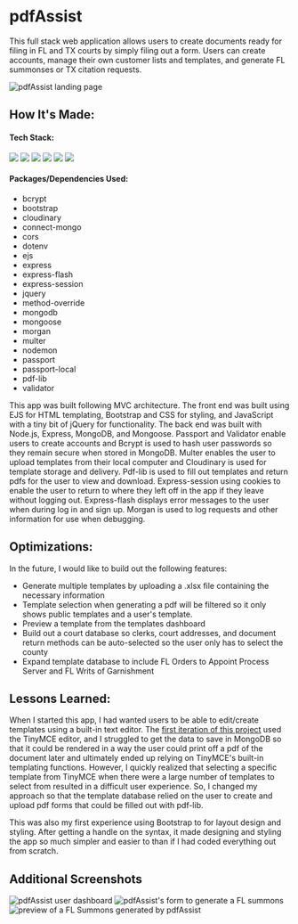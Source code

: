 
# pdfAssist
This full stack web application allows users to create documents ready for filing in FL and TX courts by simply filing out a form. Users can create accounts, manage their own customer lists and templates, and generate FL summonses or TX citation requests.

![pdfAssist landing page](/public/img/landingCrop.png)

## How It's Made:
#### Tech Stack:
<p>
  <img src="https://img.shields.io/static/v1?label=|&message=HTML5&labelColor=42494F&color=213a59&style=for-the-badge&logo=HTML5&logo-color=white"/>
  <img src="https://img.shields.io/static/v1?label=|&message=CSS3&labelColor=42494F&color=213a59&style=for-the-badge&logo=CSS3&logoColor=2862e9&logo-color=white"/>
  <img src="https://img.shields.io/static/v1?label=|&message=JavaScript&labelColor=42494F&color=3d607e&style=for-the-badge&logo=JavaScript&logo-color=white"/>
  <img src="https://img.shields.io/static/v1?label=|&message=Express&labelColor=42494F&color=3d607e&style=for-the-badge&logo=Express&logo-color=white"/>    
  <img src="https://img.shields.io/static/v1?label=|&message=Node.js&labelColor=42494F&color=3d607e&style=for-the-badge&logo=Node.js&logo-color=white"/> 
  <img src="https://img.shields.io/static/v1?label=|&message=MongoDB&labelColor=42494F&color=213a59&style=for-the-badge&logo=MongoDB&logo-color=white"/> 
</p>

#### Packages/Dependencies Used:
- bcrypt
- bootstrap
- cloudinary
- connect-mongo
- cors
- dotenv
- ejs
- express
- express-flash
- express-session
- jquery
- method-override
- mongodb
- mongoose
- morgan
- multer
- nodemon
- passport
- passport-local
- pdf-lib
- validator

This app was built following MVC architecture. The front end was built using EJS for HTML templating, Bootstrap and CSS for styling, and JavaScript with a tiny bit of jQuery for functionality. The back end was built with Node.js, Express, MongoDB, and Mongoose. Passport and Validator enable users to create accounts and Bcrypt is used to hash user passwords so they remain secure when stored in MongoDB. Multer enables the user to upload templates from their local computer and Cloudinary is used for template storage and delivery. Pdf-lib is used to fill out templates and return pdfs for the user to view and download. Express-session using cookies to enable the user to return to where they left off in the app if they leave without logging out. Express-flash displays error messages to the user when during log in and sign up. Morgan is used to log requests and other information for use when debugging.

## Optimizations:
In the future, I would like to build out the following features:
- Generate multiple templates by uploading a .xlsx file containing the necessary information
- Template selection when generating a pdf will be filtered so it only shows public templates and a user's template.
- Preview a template from the templates dashboard
- Build out a court database so clerks, court addresses, and document return methods can be auto-selected so the user only has to select the county
- Expand template database to include FL Orders to Appoint Process Server and FL Writs of Garnishment

## Lessons Learned:
When I started this app, I had wanted users to be able to edit/create templates using a built-in text editor. The [first iteration of this project](https://github.com/XiaoLGrant/fl-legal-doc-generator) used the TinyMCE editor, and I struggled to get the data to save in MongoDB so that it could be rendered in a way the user could print off a pdf of the document later and ultimately ended up relying on TinyMCE's built-in templating functions. However, I quickly realized that selecting a specific template from TinyMCE when there were a large number of templates to select from resulted in a difficult user experience. So, I changed my approach so that the template database relied on the user to create and upload pdf forms that could be filled out with pdf-lib.

This was also my first experience using Bootstrap to for layout design and styling. After getting a handle on the syntax, it made designing and styling the app so much simpler and easier to than if I had coded everything out from scratch.

## Additional Screenshots
![pdfAssist user dashboard](/public/img/accountOverview.png)
![pdfAssist's form to generate a FL summons](/public/img/generateFLForm.png)
![preview of a FL Summons generated by pdfAssist](/public/img/generateFLDoc.png)